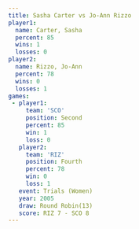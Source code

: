 ```yaml
---
title: Sasha Carter vs Jo-Ann Rizzo
player1:             
  name: Carter, Sasha
  percent: 85        
  wins: 1            
  losses: 0          
player2:             
  name: Rizzo, Jo-Ann
  percent: 78        
  wins: 0            
  losses: 1          
games:
 - player1:          
     team: 'SCO'     
     position: Second
     percent: 85     
     win: 1          
     loss: 0         
   player2:          
     team: 'RIZ'     
     position: Fourth
     percent: 78     
     win: 0          
     loss: 1         
   event: Trials (Women)
   year: 2005           
   draw: Round Robin(13)
   score: RIZ 7 - SCO 8 
---
```

